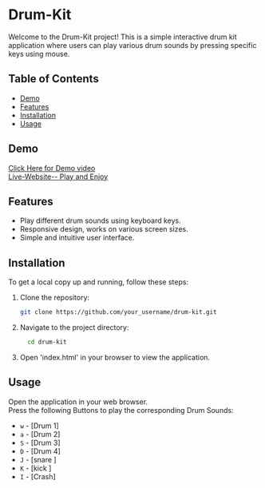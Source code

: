 
# Drum-Kit

Welcome to the Drum-Kit project! This is a simple interactive drum kit application where users can play various drum sounds by pressing specific keys using mouse.


## Table of Contents
- [Demo](#demo)
- [Features](#features)
- [Installation](#installation)
- [Usage](#usage)
## Demo
[Click Here for Demo video](https://github.com/premgodara-oss/Drum-Kit/issues/1#issue-2374939137)
<br>
[Live-Website-- Play and Enjoy](https://premgodara-oss.github.io/Drum-Kit/)




## Features
- Play different drum sounds using keyboard keys.
- Responsive design, works on various screen sizes.
- Simple and intuitive user interface.
## Installation
To get a local copy up and running, follow these steps:

1. Clone the repository:
   ```sh
   git clone https://github.com/your_username/drum-kit.git


2. Navigate to the project directory:
   ```sh
     cd drum-kit

3. Open   'index.html' in your browser to view the application.
## Usage
Open the application in your web browser.  
Press the following Buttons to play the corresponding Drum Sounds:

- `w` - [Drum 1]
- `a` - [Drum 2]
- `S` - [Drum 3]
- `D` - [Drum 4]
- `J` - [snare ]
- `K` - [kick ]
- `I` - [Crash]
